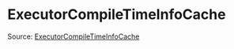 # ExecutorCompileTimeInfoCache

Source: [ExecutorCompileTimeInfoCache](../../csrc/runtime/executor_utils.h#L145)
